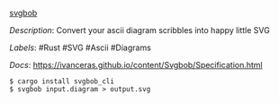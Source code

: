 [svgbob](https://github.com/ivanceras/svgbob)

*Description*: Convert your ascii diagram scribbles into happy little SVG

*Labels*: #Rust #SVG #Ascii #Diagrams

*Docs*: https://ivanceras.github.io/content/Svgbob/Specification.html

```Examples
$ cargo install svgbob_cli
$ svgbob input.diagram > output.svg
```
